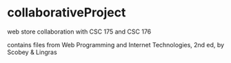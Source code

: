 # collaborativeProject
web store collaboration with CSC 175 and CSC 176

contains files from Web Programming and Internet Technologies, 2nd ed, by Scobey & Lingras
